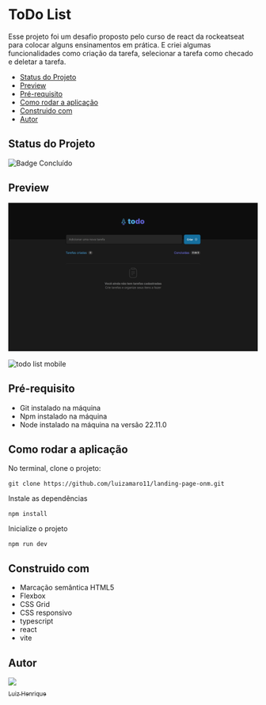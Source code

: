 # ToDo List

Esse projeto foi um desafio proposto pelo curso de react da rockeatseat para colocar alguns ensinamentos em prática. 
E criei algumas funcionalidades como criação da tarefa, selecionar a tarefa como checado e deletar a tarefa.

* [Status do Projeto](#status-do-Projeto)
* [Preview](#Preview)
* [Pré-requisito](#Pré-requisito)
* [Como rodar a aplicação](#Como-rodar-a-aplicação)
* [Construido com](#Construido-com)
* [Autor](#Autor)

## Status do Projeto

![Badge Concluído](http://img.shields.io/static/v1?label=STATUS&message=CONCLUÍDO&color=GREEN&style=for-the-badge)

## Preview

![todo list](.github/desktop-preview.png)

![todo list mobile]()

## Pré-requisito

- Git instalado na máquina
- Npm instalado na máquina
- Node instalado na máquina na versão 22.11.0

## Como rodar a aplicação

No terminal, clone o projeto:

```
git clone https://github.com/luizamaro11/landing-page-onm.git
```

Instale as dependências

```
npm install
```

Inicialize o projeto

```
npm run dev
```

## Construido com

- Marcação semântica HTML5
- Flexbox
- CSS Grid
- CSS responsivo
- typescript
- react
- vite

## Autor

[<img loading="lazy" src="https://avatars.githubusercontent.com/u/47427664?v=4" width=115><br><sub>Luiz Henrique</sub>](https://github.com/luizamaro11)